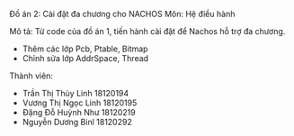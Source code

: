 Đồ án 2: Cài đặt đa chương cho NACHOS
Môn: Hệ điều hành 

Mô tả: Từ code của đồ án 1, tiến hành cài đặt để Nachos hỗ trợ đa chương.
- Thêm các lớp Pcb, Ptable, Bitmap
- Chỉnh sửa lớp AddrSpace, Thread

Thành viên:
- Trần Thị Thùy Linh            18120194
- Vương Thị Ngọc Linh           18120195
- Đặng Đỗ Huỳnh Như             18120219
- Nguyễn Dương Binl             18120292


